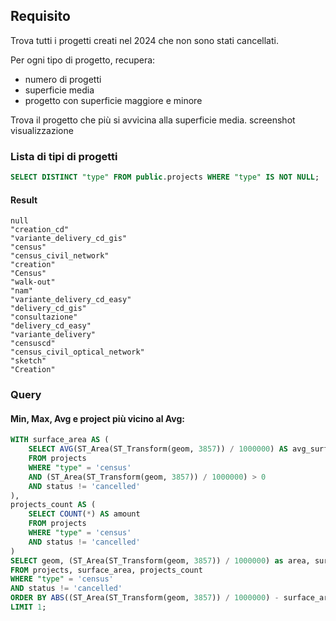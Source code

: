 ## Requisito
Trova tutti i progetti creati nel 2024 che non sono stati cancellati.

Per ogni tipo di progetto, recupera:
- numero di progetti
- superficie media
- progetto con superficie maggiore e minore

Trova il progetto che più si avvicina alla superficie media. screenshot visualizzazione

### Lista di tipi di progetti
```SQL
SELECT DISTINCT "type" FROM public.projects WHERE "type" IS NOT NULL;
```

#### Result
```
null
"creation_cd"
"variante_delivery_cd_gis"
"census"
"census_civil_network"
"creation"
"Census"
"walk-out"
"nam"
"variante_delivery_cd_easy"
"delivery_cd_gis"
"consultazione"
"delivery_cd_easy"
"variante_delivery"
"censuscd"
"census_civil_optical_network"
"sketch"
"Creation"
```

### Query
#### Min, Max, Avg e project più vicino al Avg:
```SQL
WITH surface_area AS (
    SELECT AVG(ST_Area(ST_Transform(geom, 3857)) / 1000000) AS avg_surface_area, MAX(ST_Area(ST_Transform(geom, 3857)) / 1000000) AS max_surface_area, MIN(ST_Area(ST_Transform(geom, 3857)) / 1000000) AS min_surface_area
    FROM projects
    WHERE "type" = 'census'
	AND (ST_Area(ST_Transform(geom, 3857)) / 1000000) > 0
    AND status != 'cancelled'
),
projects_count AS (
	SELECT COUNT(*) AS amount
	FROM projects
	WHERE "type" = 'census'
	AND status != 'cancelled'
)
SELECT geom, (ST_Area(ST_Transform(geom, 3857)) / 1000000) as area, surface_area.max_surface_area, surface_area.min_surface_area, surface_area.avg_surface_area, projects_count.amount
FROM projects, surface_area, projects_count
WHERE "type" = 'census'
AND status != 'cancelled'
ORDER BY ABS((ST_Area(ST_Transform(geom, 3857)) / 1000000) - surface_area.avg_surface_area) ASC
LIMIT 1;
```